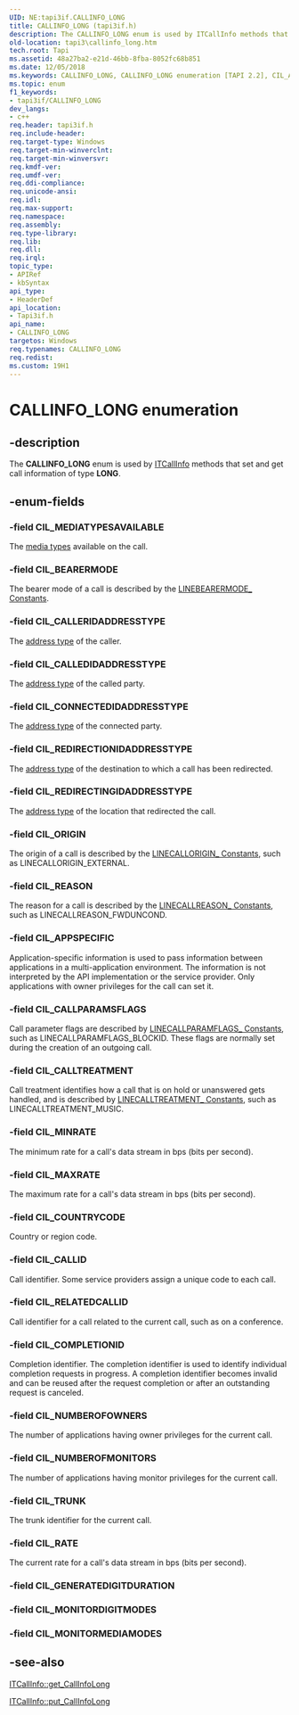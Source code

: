 ```yaml
---
UID: NE:tapi3if.CALLINFO_LONG
title: CALLINFO_LONG (tapi3if.h)
description: The CALLINFO_LONG enum is used by ITCallInfo methods that set and get call information of type LONG.
old-location: tapi3\callinfo_long.htm
tech.root: Tapi
ms.assetid: 48a27ba2-e21d-46bb-8fba-8052fc68b851
ms.date: 12/05/2018
ms.keywords: CALLINFO_LONG, CALLINFO_LONG enumeration [TAPI 2.2], CIL_APPSPECIFIC, CIL_BEARERMODE, CIL_CALLEDIDADDRESSTYPE, CIL_CALLERIDADDRESSTYPE, CIL_CALLID, CIL_CALLPARAMSFLAGS, CIL_CALLTREATMENT, CIL_COMPLETIONID, CIL_CONNECTEDIDADDRESSTYPE, CIL_COUNTRYCODE, CIL_MAXRATE, CIL_MEDIATYPESAVAILABLE, CIL_MINRATE, CIL_NUMBEROFMONITORS, CIL_NUMBEROFOWNERS, CIL_ORIGIN, CIL_RATE, CIL_REASON, CIL_REDIRECTINGIDADDRESSTYPE, CIL_REDIRECTIONIDADDRESSTYPE, CIL_RELATEDCALLID, CIL_TRUNK, _tapi3_callinfo_long, tapi3.callinfo_long, tapi3if/CALLINFO_LONG, tapi3if/CIL_APPSPECIFIC, tapi3if/CIL_BEARERMODE, tapi3if/CIL_CALLEDIDADDRESSTYPE, tapi3if/CIL_CALLERIDADDRESSTYPE, tapi3if/CIL_CALLID, tapi3if/CIL_CALLPARAMSFLAGS, tapi3if/CIL_CALLTREATMENT, tapi3if/CIL_COMPLETIONID, tapi3if/CIL_CONNECTEDIDADDRESSTYPE, tapi3if/CIL_COUNTRYCODE, tapi3if/CIL_MAXRATE, tapi3if/CIL_MEDIATYPESAVAILABLE, tapi3if/CIL_MINRATE, tapi3if/CIL_NUMBEROFMONITORS, tapi3if/CIL_NUMBEROFOWNERS, tapi3if/CIL_ORIGIN, tapi3if/CIL_RATE, tapi3if/CIL_REASON, tapi3if/CIL_REDIRECTINGIDADDRESSTYPE, tapi3if/CIL_REDIRECTIONIDADDRESSTYPE, tapi3if/CIL_RELATEDCALLID, tapi3if/CIL_TRUNK
ms.topic: enum
f1_keywords:
- tapi3if/CALLINFO_LONG
dev_langs:
- c++
req.header: tapi3if.h
req.include-header: 
req.target-type: Windows
req.target-min-winverclnt: 
req.target-min-winversvr: 
req.kmdf-ver: 
req.umdf-ver: 
req.ddi-compliance: 
req.unicode-ansi: 
req.idl: 
req.max-support: 
req.namespace: 
req.assembly: 
req.type-library: 
req.lib: 
req.dll: 
req.irql: 
topic_type:
- APIRef
- kbSyntax
api_type:
- HeaderDef
api_location:
- Tapi3if.h
api_name:
- CALLINFO_LONG
targetos: Windows
req.typenames: CALLINFO_LONG
req.redist: 
ms.custom: 19H1
---
```


# CALLINFO_LONG enumeration


## -description


The 
<b>CALLINFO_LONG</b> enum is used by 
<a href="https://docs.microsoft.com/windows/desktop/api/tapi3if/nn-tapi3if-itcallinfo">ITCallInfo</a> methods that set and get call information of type <b>LONG</b>.


## -enum-fields




### -field CIL_MEDIATYPESAVAILABLE

The 
<a href="https://docs.microsoft.com/windows/desktop/Tapi/tapimediatype--constants">media types</a> available on the call.


### -field CIL_BEARERMODE

The bearer mode of a call is described by the 
<a href="https://docs.microsoft.com/windows/desktop/Tapi/linebearermode--constants">LINEBEARERMODE_ Constants</a>.


### -field CIL_CALLERIDADDRESSTYPE

The 
<a href="https://docs.microsoft.com/windows/desktop/Tapi/lineaddresstype--constants">address type</a> of the caller.


### -field CIL_CALLEDIDADDRESSTYPE

The 
<a href="https://docs.microsoft.com/windows/desktop/Tapi/lineaddresstype--constants">address type</a> of the called party.


### -field CIL_CONNECTEDIDADDRESSTYPE

The 
<a href="https://docs.microsoft.com/windows/desktop/Tapi/lineaddresstype--constants">address type</a> of the connected party.


### -field CIL_REDIRECTIONIDADDRESSTYPE

The 
<a href="https://docs.microsoft.com/windows/desktop/Tapi/lineaddresstype--constants">address type</a> of the destination to which a call has been redirected.


### -field CIL_REDIRECTINGIDADDRESSTYPE

The 
<a href="https://docs.microsoft.com/windows/desktop/Tapi/lineaddresstype--constants">address type</a> of the location that redirected the call.


### -field CIL_ORIGIN

The origin of a call is described by the 
<a href="https://docs.microsoft.com/windows/desktop/Tapi/linecallorigin--constants">LINECALLORIGIN_ Constants</a>, such as LINECALLORIGIN_EXTERNAL.


### -field CIL_REASON

The reason for a call is described by the 
<a href="https://docs.microsoft.com/windows/desktop/Tapi/linecallreason--constants">LINECALLREASON_ Constants</a>, such as LINECALLREASON_FWDUNCOND.


### -field CIL_APPSPECIFIC

Application-specific information is used to pass information between applications in a multi-application environment. The information is not interpreted by the API implementation or the service provider. Only applications with owner privileges for the call can set it.


### -field CIL_CALLPARAMSFLAGS

Call parameter flags are described by 
<a href="https://docs.microsoft.com/windows/desktop/Tapi/linecallparamflags--constants">LINECALLPARAMFLAGS_ Constants</a>, such as LINECALLPARAMFLAGS_BLOCKID. These flags are normally set during the creation of an outgoing call.


### -field CIL_CALLTREATMENT

Call treatment identifies how a call that is on hold or unanswered gets handled, and is described by 
<a href="https://docs.microsoft.com/windows/desktop/Tapi/linecalltreatment--constants">LINECALLTREATMENT_ Constants</a>, such as LINECALLTREATMENT_MUSIC.


### -field CIL_MINRATE

The minimum rate for a call's data stream in bps (bits per second).


### -field CIL_MAXRATE

The maximum rate for a call's data stream in bps (bits per second).


### -field CIL_COUNTRYCODE

Country or region code.


### -field CIL_CALLID

Call identifier. Some service providers assign a unique code to each call.


### -field CIL_RELATEDCALLID

Call identifier for a call related to the current call, such as on a conference.


### -field CIL_COMPLETIONID

Completion identifier. The completion identifier is used to identify individual completion requests in progress. A completion identifier becomes invalid and can be reused after the request completion or after an outstanding request is canceled.


### -field CIL_NUMBEROFOWNERS

The number of applications having owner privileges for the current call.


### -field CIL_NUMBEROFMONITORS

The number of applications having monitor privileges for the current call.


### -field CIL_TRUNK

The trunk identifier for the current call.


### -field CIL_RATE

The current rate for a call's data stream in bps (bits per second).


### -field CIL_GENERATEDIGITDURATION


### -field CIL_MONITORDIGITMODES


### -field CIL_MONITORMEDIAMODES




## -see-also




<a href="https://docs.microsoft.com/windows/desktop/api/tapi3if/nf-tapi3if-itcallinfo-get_callinfolong">ITCallInfo::get_CallInfoLong</a>



<a href="https://docs.microsoft.com/windows/desktop/api/tapi3if/nf-tapi3if-itcallinfo-put_callinfolong">ITCallInfo::put_CallInfoLong</a>
 

 

